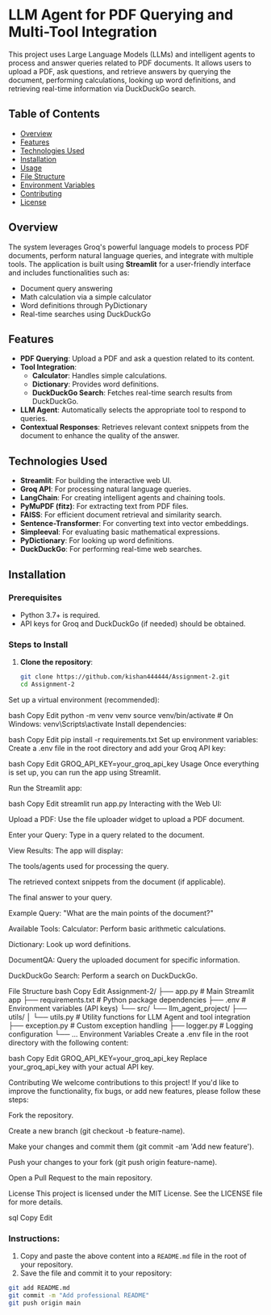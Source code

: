 # LLM Agent for PDF Querying and Multi-Tool Integration

This project uses Large Language Models (LLMs) and intelligent agents to process and answer queries related to PDF documents. It allows users to upload a PDF, ask questions, and retrieve answers by querying the document, performing calculations, looking up word definitions, and retrieving real-time information via DuckDuckGo search.

## Table of Contents

- [Overview](#overview)
- [Features](#features)
- [Technologies Used](#technologies-used)
- [Installation](#installation)
- [Usage](#usage)
- [File Structure](#file-structure)
- [Environment Variables](#environment-variables)
- [Contributing](#contributing)
- [License](#license)

## Overview

The system leverages Groq's powerful language models to process PDF documents, perform natural language queries, and integrate with multiple tools. The application is built using **Streamlit** for a user-friendly interface and includes functionalities such as:
- Document query answering
- Math calculation via a simple calculator
- Word definitions through PyDictionary
- Real-time searches using DuckDuckGo

## Features

- **PDF Querying**: Upload a PDF and ask a question related to its content.
- **Tool Integration**:
  - **Calculator**: Handles simple calculations.
  - **Dictionary**: Provides word definitions.
  - **DuckDuckGo Search**: Fetches real-time search results from DuckDuckGo.
- **LLM Agent**: Automatically selects the appropriate tool to respond to queries.
- **Contextual Responses**: Retrieves relevant context snippets from the document to enhance the quality of the answer.

## Technologies Used

- **Streamlit**: For building the interactive web UI.
- **Groq API**: For processing natural language queries.
- **LangChain**: For creating intelligent agents and chaining tools.
- **PyMuPDF (fitz)**: For extracting text from PDF files.
- **FAISS**: For efficient document retrieval and similarity search.
- **Sentence-Transformer**: For converting text into vector embeddings.
- **Simpleeval**: For evaluating basic mathematical expressions.
- **PyDictionary**: For looking up word definitions.
- **DuckDuckGo**: For performing real-time web searches.

## Installation

### Prerequisites

- Python 3.7+ is required.
- API keys for Groq and DuckDuckGo (if needed) should be obtained.

### Steps to Install

1. **Clone the repository**:
   ```bash
   git clone https://github.com/kishan444444/Assignment-2.git
   cd Assignment-2
Set up a virtual environment (recommended):

bash
Copy
Edit
python -m venv venv
source venv/bin/activate  # On Windows: venv\Scripts\activate
Install dependencies:

bash
Copy
Edit
pip install -r requirements.txt
Set up environment variables:
Create a .env file in the root directory and add your Groq API key:

bash
Copy
Edit
GROQ_API_KEY=your_groq_api_key
Usage
Once everything is set up, you can run the app using Streamlit.

Run the Streamlit app:

bash
Copy
Edit
streamlit run app.py
Interacting with the Web UI:

Upload a PDF: Use the file uploader widget to upload a PDF document.

Enter your Query: Type in a query related to the document.

View Results: The app will display:

The tools/agents used for processing the query.

The retrieved context snippets from the document (if applicable).

The final answer to your query.

Example Query:
"What are the main points of the document?"

Available Tools:
Calculator: Perform basic arithmetic calculations.

Dictionary: Look up word definitions.

DocumentQA: Query the uploaded document for specific information.

DuckDuckGo Search: Perform a search on DuckDuckGo.

File Structure
bash
Copy
Edit
Assignment-2/
├── app.py               # Main Streamlit app
├── requirements.txt      # Python package dependencies
├── .env                  # Environment variables (API keys)
└── src/
    └── llm_agent_project/
        ├── utils/
        │   └── utils.py  # Utility functions for LLM Agent and tool integration
        ├── exception.py  # Custom exception handling
        ├── logger.py     # Logging configuration
        └── ...
Environment Variables
Create a .env file in the root directory with the following content:

bash
Copy
Edit
GROQ_API_KEY=your_groq_api_key
Replace your_groq_api_key with your actual API key.

Contributing
We welcome contributions to this project! If you'd like to improve the functionality, fix bugs, or add new features, please follow these steps:

Fork the repository.

Create a new branch (git checkout -b feature-name).

Make your changes and commit them (git commit -am 'Add new feature').

Push your changes to your fork (git push origin feature-name).

Open a Pull Request to the main repository.

License
This project is licensed under the MIT License. See the LICENSE file for more details.

sql
Copy
Edit

### Instructions:

1. Copy and paste the above content into a `README.md` file in the root of your repository.
2. Save the file and commit it to your repository:

```bash
git add README.md
git commit -m "Add professional README"
git push origin main